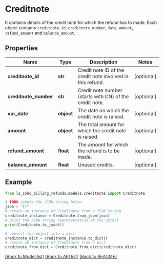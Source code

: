 # Creditnote

It contains details of the credit note for which the refund has to made. Each object contains <code>creditnote_id</code>, <code>creditnote_number</code>, <code>date</code>, <code>amount</code>, <code>refund_amount</code> and <code>balance_amount</code>.

## Properties

Name | Type | Description | Notes
------------ | ------------- | ------------- | -------------
**creditnote_id** | **str** | Credit note ID of the credit note involved in this refund. | [optional] 
**creditnote_number** | **str** | Credit note number (starts with CN) of the credit note. | [optional] 
**var_date** | **object** | The date on which the credit note is raised. | [optional] 
**amount** | **object** | The total amount for which the credit note is raised. | [optional] 
**refund_amount** | **float** | The amount for which the refund is to be made. | [optional] 
**balance_amount** | **float** | Unused credits. | [optional] 

## Example

```python
from ls_zoho_billing_refunds.models.creditnote import Creditnote

# TODO update the JSON string below
json = "{}"
# create an instance of Creditnote from a JSON string
creditnote_instance = Creditnote.from_json(json)
# print the JSON string representation of the object
print(Creditnote.to_json())

# convert the object into a dict
creditnote_dict = creditnote_instance.to_dict()
# create an instance of Creditnote from a dict
creditnote_from_dict = Creditnote.from_dict(creditnote_dict)
```
[[Back to Model list]](../README.md#documentation-for-models) [[Back to API list]](../README.md#documentation-for-api-endpoints) [[Back to README]](../README.md)


